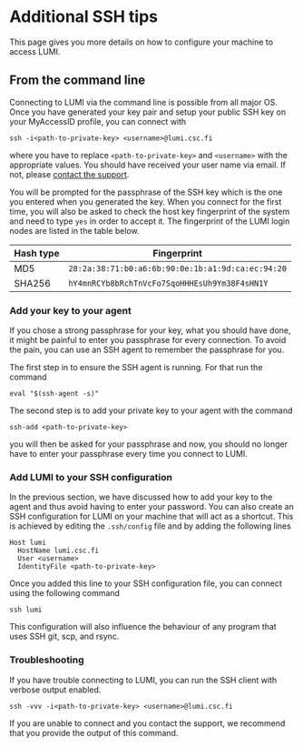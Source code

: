 # Additional SSH tips

[getstarted]: ../firststeps/getstarted.md
[account-support]: https://lumi-supercomputer.eu/user-support/need-help/account/

This page gives you more details on how to configure your machine to access 
LUMI. 
<!-- However, it does not cover the first necessary steps to connect to LUMI
like how to generate a key pair and setup your public SSH key on your MyAccessID
profile. Instruction on how to do that can be found [here][getstarted].  -->

## From the command line

Connecting to LUMI via the command line is possible from all major OS. Once you 
have generated your key pair and setup your public SSH key on your 
MyAccessID profile, you can connect with

```
ssh -i<path-to-private-key> <username>@lumi.csc.fi
```

where you have to replace `<path-to-private-key>` and `<username>` with the 
appropriate values. You should have received your user name via email. If not, 
please [contact the support][account-support].

You will be prompted for the passphrase of the SSH key 
which is the one you entered when you generated the key. When you connect for 
the first time, you will also be asked to check the host key fingerprint of the 
system and need to type `yes` in order to accept it. The fingerprint of the LUMI
login nodes are listed in the table below.

| Hash type | Fingerprint                                       |
|-----------|---------------------------------------------------|
| MD5       | `28:2a:38:71:b0:a6:6b:90:0e:1b:a1:9d:ca:ec:94:20` |
| SHA256    | `hY4mnRCYb8bRchTnVcFo7SqoHHHEsUh9Ym38F4sHN1Y`     |


### Add your key to your agent

If you chose a strong passphrase for your key, what you should have done, it 
might be painful to enter you passphrase for every connection. To avoid the 
pain, you can use an SSH agent to remember the passphrase for you. 

The first step in to ensure the SSH agent is running. For that run the command

```
eval "$(ssh-agent -s)"
```

The second step is to add your private key to your agent with the command

```
ssh-add <path-to-private-key>
```

 you will then be asked for your passphrase and now, you should no longer have
 to enter your passphrase every time you connect to LUMI.

### Add LUMI to your SSH configuration

In the previous section, we have discussed how to add your key to the agent and 
thus avoid having to enter your password. You can also create an SSH 
configuration for LUMI on your machine that will act as a shortcut. This is 
achieved by editing the `.ssh/config` file and by adding the following lines

```
Host lumi
  HostName lumi.csc.fi
  User <username>
  IdentityFile <path-to-private-key>
```

Once you added this line to your SSH configuration file, you can connect using 
the following command

```
ssh lumi
```

This configuration will also influence the behaviour of any program that uses 
SSH git, scp, and rsync.

### Troubleshooting

If you have trouble connecting to LUMI, you can run the SSH client with verbose
output enabled.

```
ssh -vvv -i<path-to-private-key> <username>@lumi.csc.fi
```

If you are unable to connect and you contact the support, we recommend that you
provide the output of this command.

